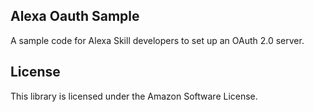 ## Alexa Oauth Sample

A sample code for Alexa Skill developers to set up an OAuth 2.0 server.

## License

This library is licensed under the Amazon Software License.
